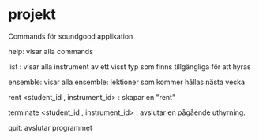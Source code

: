 # projekt

Commands för soundgood applikation

help:  visar alla commands

list <typ av instrument>:  visar alla instrument av ett visst typ som finns tillgängliga för att hyras
  
ensemble:  visar alla ensemble: lektioner som kommer hållas nästa vecka
  
 rent <student_id , instrument_id> :  skapar en "rent"
 
  terminate <student_id , instrument_id> : avslutar en pågående uthyrning. 
  
  quit: avslutar programmet 
